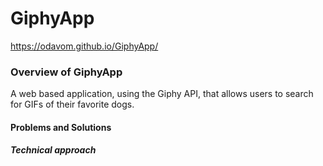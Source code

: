 # GiphyApp

https://odavom.github.io/GiphyApp/

### Overview of GiphyApp
A web based application, using the Giphy API, that allows users to search for GIFs of their favorite dogs. 

#### Problems and Solutions


##### Technical approach
